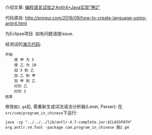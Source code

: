 介绍文章: [编程语言试验之Antlr4+Java实现"圈2"](https://zhuanlan.zhihu.com/p/31429800)

代码源自: http://progur.com/2016/09/how-to-create-language-using-antlr4.html

为Eclipse项目. 如有问题请提issue.

经测试的[演示代码](https://github.com/program-in-chinese/quan2/blob/master/%E6%B5%8B%E8%AF%95/%E5%9F%BA%E6%9C%AC.%E5%9C%882):
```
开始
    使 甲 为 5
    使 乙 为 10
    加 3 到 乙
    加 乙 到 甲
    加 甲 到 乙
    打印 乙
    打印 3
结束
```

修改`圈2.g4`后, 需重新生成词法语法分析器(Lexer, Parser):
在`src/com/program_in_chinese`下运行:
```
java -cp "../../../lib/antlr-4.7-complete.jar:$CLASSPATH" org.antlr.v4.Tool -package com.program_in_chinese 圈2.g4
```
